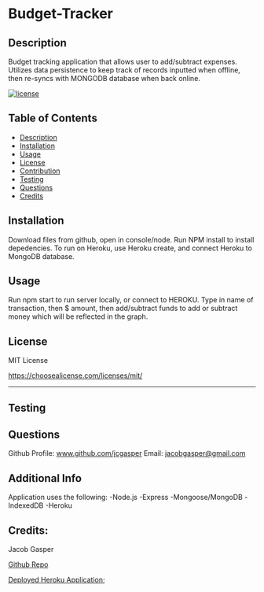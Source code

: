 # Budget-Tracker

## Description

  Budget tracking application that allows user to add/subtract expenses. Utilizes data persistence to keep track of records inputted when offline, then re-syncs with MONGODB database when back online.
  
  [![license](https://img.shields.io/badge/license-MITLicense-blue)](https://shields.io)
  
  ## Table of Contents 
  
  
  - [Description](#description)
  - [Installation](#installation)
  - [Usage](#usage)
  - [License](#license)
  - [Contribution](#contribution)
  - [Testing](#testing)
  - [Questions](#questions)
  - [Credits](#credits)
  
  
  ## Installation
  Download files from github, open in console/node. Run NPM install to install depedencies. To run on Heroku, use Heroku create, and connect Heroku to MongoDB database.
  
  ## Usage
  Run npm start to run server locally, or connect to HEROKU. Type in name of transaction, then $ amount, then add/subtract funds to add or subtract money which will be reflected in the graph.




  ## License
  MIT License

  https://choosealicense.com/licenses/mit/


  ---
  
  
  ## Testing
  

  ## Questions
  Github Profile: www.github.com/jcgasper
  Email: jacobgasper@gmail.com

 
  ## Additional Info
  Application uses the following:
  -Node.js
  -Express
  -Mongoose/MongoDB
  -IndexedDB
  -Heroku
  

  ## Credits:

  Jacob Gasper

  [Github Repo](https://github.com/jcgasper/Budget-Tracker "Github Repo")
  
  

  [Deployed Heroku Application](https://whispering-escarpment-14861.herokuapp.com/ "Heroku app");